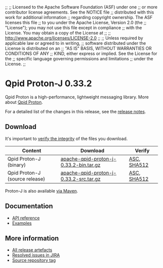 ;;
;; Licensed to the Apache Software Foundation (ASF) under one
;; or more contributor license agreements.  See the NOTICE file
;; distributed with this work for additional information
;; regarding copyright ownership.  The ASF licenses this file
;; to you under the Apache License, Version 2.0 (the
;; "License"); you may not use this file except in compliance
;; with the License.  You may obtain a copy of the License at
;;
;;   http://www.apache.org/licenses/LICENSE-2.0
;;
;; Unless required by applicable law or agreed to in writing,
;; software distributed under the License is distributed on an
;; "AS IS" BASIS, WITHOUT WARRANTIES OR CONDITIONS OF ANY
;; KIND, either express or implied.  See the License for the
;; specific language governing permissions and limitations
;; under the License.
;;

# Qpid Proton-J 0.33.2

Qpid Proton is a high-performance, lightweight messaging library. More
about [Qpid Proton]({{site_url}}/proton/index.html).

For a detailed list of the changes in this release, see the [release
notes](release-notes.html).

## Download

It's important to [verify the
integrity]({{site_url}}/download.html#verify-what-you-download) of
the files you download.

| Content | Download | Verify |
|---------|----------|--------|
| Qpid Proton-J (binary) | [apache-qpid-proton-j-0.33.2-bin.tar.gz](http://archive.apache.org/dist/qpid/proton-j/0.33.2/apache-qpid-proton-j-0.33.2-bin.tar.gz) | [ASC](https://archive.apache.org/dist/qpid/proton-j/0.33.2/apache-qpid-proton-j-0.33.2-bin.tar.gz.asc), [SHA512](https://archive.apache.org/dist/qpid/proton-j/0.33.2/apache-qpid-proton-j-0.33.2-bin.tar.gz.sha512) |
| Qpid Proton-J (source release) | [apache-qpid-proton-j-0.33.2-src.tar.gz](http://archive.apache.org/dist/qpid/proton-j/0.33.2/apache-qpid-proton-j-0.33.2-src.tar.gz) | [ASC](https://archive.apache.org/dist/qpid/proton-j/0.33.2/apache-qpid-proton-j-0.33.2-src.tar.gz.asc), [SHA512](https://archive.apache.org/dist/qpid/proton-j/0.33.2/apache-qpid-proton-j-0.33.2-src.tar.gz.sha512) |

Proton-J is also available [via Maven]({{site_url}}/maven.html).

## Documentation


<div class="two-column" markdown="1">

 - [API reference](api/index.html)
 - [Examples](https://github.com/apache/qpid-proton-j/tree/0.33.2/examples)

</div>


## More information

 - [All release artefacts](http://archive.apache.org/dist/qpid/proton-j/0.33.2)
 - [Resolved issues in JIRA](https://issues.apache.org/jira/issues/?jql=project+%3D+PROTON+AND+fixVersion+%3D+%27proton-j-0.33.2%27+AND+resolution+%3D+%27fixed%27+ORDER+BY+priority+DESC)
 - [Source repository tag](https://gitbox.apache.org/repos/asf?p=qpid-proton-j.git;a=tag;h=0.33.2)

<script type="text/javascript">
  _deferredFunctions.push(function() {
      if ("0.33.2" === "{{current_proton_j_release}}") {
          _modifyCurrentReleaseLinks();
      }
  });
</script>